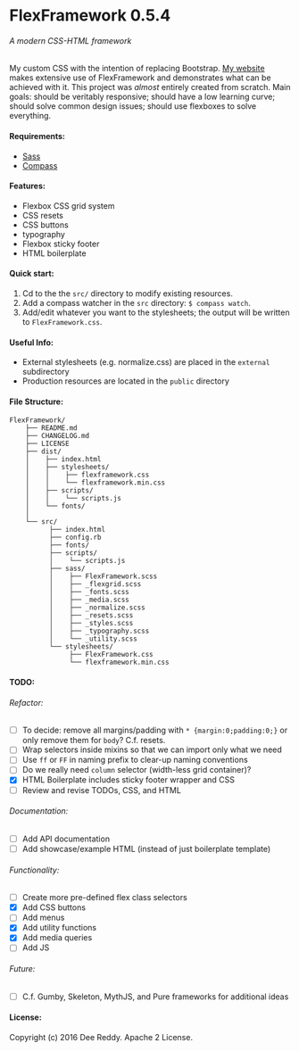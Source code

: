 # FlexFramework 0.5.4
###### A modern CSS-HTML framework

My custom CSS with the intention of replacing Bootstrap. [My website](http://deesus.github.io/) makes extensive use of FlexFramework and demonstrates what can be achieved with it.
This project was *almost* entirely created from scratch. 
Main goals: should be veritably responsive; should have a low learning curve; should solve common design issues; should use flexboxes to solve everything.

#### Requirements:
- [Sass](https://github.com/sass/sass)
- [Compass](http://compass-style.org/)

#### Features:
- Flexbox CSS grid system
- CSS resets
- CSS buttons
- typography
- Flexbox sticky footer
- HTML boilerplate

#### Quick start:
1. Cd to the the `src/` directory to modify existing resources.
2. Add a compass watcher in the `src` directory: `$ compass watch`.
3. Add/edit whatever you want to the stylesheets; the output will be written to `FlexFramework.css`.

#### Useful Info:
- External stylesheets (e.g. normalize.css) are placed in the `external` subdirectory
- Production resources are located in the `public` directory

#### File Structure:
```
FlexFramework/
    ├── README.md
    ├── CHANGELOG.md
    ├── LICENSE
    ├── dist/
    │    ├── index.html
    │    ├── stylesheets/
    │    │    ├── flexframework.css
    │    │    └── flexframework.min.css
    │    ├── scripts/
    │    │    └── scripts.js
    │    └── fonts/
    │
    └── src/
          ├── index.html
          ├── config.rb
          ├── fonts/
          ├── scripts/
          │    └── scripts.js
          ├── sass/
          │    ├── FlexFramework.scss
          │    ├── _flexgrid.scss
          │    ├── _fonts.scss
          │    ├── _media.scss
          │    ├── _normalize.scss
          │    ├── _resets.scss
          │    ├── _styles.scss
          │    ├── _typography.scss 
          │    └── _utility.scss 
          └── stylesheets/
               ├── FlexFramework.css
               └── flexframework.min.css
```

#### TODO:

###### Refactor:
+ [ ] To decide: remove all margins/padding with `* {margin:0;padding:0;}` or only remove them for `body`? C.f. resets.
+ [ ] Wrap selectors inside mixins so that we can import only what we need
+ [ ] Use `ff` or `FF` in naming prefix to clear-up naming conventions
+ [ ] Do we really need `column` selector (width-less grid container)?
+ [x] HTML Boilerplate includes sticky footer wrapper and CSS
+ [ ] Review and revise TODOs, CSS, and HTML

###### Documentation:
+ [ ] Add API documentation
+ [ ] Add showcase/example HTML (instead of just boilerplate template)

###### Functionality:
+ [ ] Create more pre-defined flex class selectors
+ [x] Add CSS buttons
+ [ ] Add menus
+ [x] Add utility functions
+ [x] Add media queries
+ [ ] Add JS

###### Future:
+ [ ] C.f. Gumby, Skeleton, MythJS, and Pure frameworks for additional ideas

#### License:
Copyright (c) 2016 Dee Reddy. Apache 2 License.
